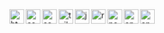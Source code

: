 ##

<img align="left" alt="html5" width="26px" src="https://cdn.jsdelivr.net/gh/devicons/devicon@latest/icons/html5/html5-original.svg" />
<img align="left" alt="css" width="26px" src="https://cdn.jsdelivr.net/gh/devicons/devicon@latest/icons/css3/css3-original.svg" />
<img align="left" alt="sass" width="26px" src="https://cdn.jsdelivr.net/gh/devicons/devicon@latest/icons/sass/sass-original.svg" />
<img align="left" alt="tailwind" width="26px" src="https://cdn.jsdelivr.net/gh/devicons/devicon@latest/icons/tailwindcss/tailwindcss-original.svg" />
<img align="left" alt="javascrip" width="26px" src="https://cdn.jsdelivr.net/gh/devicons/devicon@latest/icons/javascript/javascript-original.svg" />
<img align="left" alt="react" width="26px" src="https://cdn.jsdelivr.net/gh/devicons/devicon@latest/icons/react/react-original.svg" />
<img align="left" alt="nextjs" width="26px" src="https://cdn.jsdelivr.net/gh/devicons/devicon@latest/icons/nextjs/nextjs-original.svg" />
<img align="left" alt="angularjs" width="26px" src="https://cdn.jsdelivr.net/gh/devicons/devicon@latest/icons/angular/angular-original.svg" />
<img align="left" alt="angularjs" width="26px" src="https://cdn.jsdelivr.net/gh/devicons/devicon@latest/icons/ionic/ionic-original.svg" />
